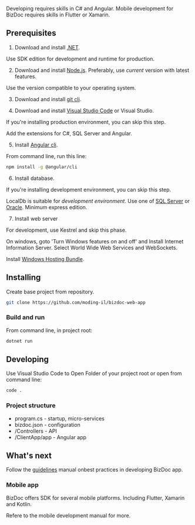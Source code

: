 Developing requires skills in C# and Angular. Mobile development for BizDoc requires skills in Flutter or Xamarin. 

## Prerequisites

1. Download and install [.NET](https://dotnet.microsoft.com/en-us/download).

Use SDK edition for development and runtime for production.

2. Download and install [Node.js](https://nodejs.org/en/download/). Preferably, use _current_ version with latest features.

Use the version compatible to your operating system.

3. Download and install [git cli](https://git-scm.com/downloads).

4. Download and install [Visual Studio Code](https://code.visualstudio.com/download) or Visual Studio.

If you're installing production environment, you can skip this step.

Add the extensions for C#, SQL Server and Angular.

5. Install [Angular cli](https://angular.io/cli).

From command line, run this line:

```bash
npm install -g @angular/cli
```
6. Install database.

If you're installing development environment, you can skip this step.

LocalDb is suitable for *development environment*. Use one of [SQL Server](https://www.microsoft.com/en-us/sql-server/sql-server-downloads) or [Oracle](.).
Minimum express edition.

7. Install web server

For development, use Kestrel and skip this phase.

On windows, goto 'Turn Windows features on and off' and Install Internet Information Server. Select World Wide Web Services and WebSockets. 

Install [Windows Hosting Bundle](https://dotnet.microsoft.com/en-us/download/dotnet/thank-you/runtime-aspnetcore-6.0.6-windows-hosting-bundle-installer).

## Installing

Create base project from repository.

```bash
git clone https://github.com/moding-il/bizdoc-web-app
```

### Build and run

From command line, in project root:

```bash
dotnet run
```

## Developing

Use Visual Studio Code to Open Folder of your project root or open from command line:

```bash
code .
```

### Project structure

* program.cs - startup, micro-services 
* bizdoc.json - configuration
* /Controllers - API
* /ClientApp/app - Angular app

## What's next

Follow the [guidelines](./guidelines.md) manual onbest practices in developing BizDoc app.

### Mobile app

BizDoc offers SDK for several mobile platforms. Including Flutter, Xamarin and Kotlin.

Refere to the mobile development manual for more.
